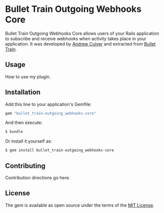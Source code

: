 # Bullet Train Outgoing Webhooks Core

Bullet Train Outgoing Webhooks Core allows users of your Rails application to subscribe and receive webhooks when activity takes place in your application. It was developed by [Andrew Culver](https://twitter.com/andrewculver) and extracted from [Bullet Train](https://bullettrain.co).

## Usage
How to use my plugin.

## Installation
Add this line to your application's Gemfile:

```ruby
gem "bullet_train-outgoing_webhooks-core"
```

And then execute:
```bash
$ bundle
```

Or install it yourself as:
```bash
$ gem install bullet_train-outgoing_webhooks-core
```

## Contributing
Contribution directions go here.

## License
The gem is available as open source under the terms of the [MIT License](https://opensource.org/licenses/MIT).
